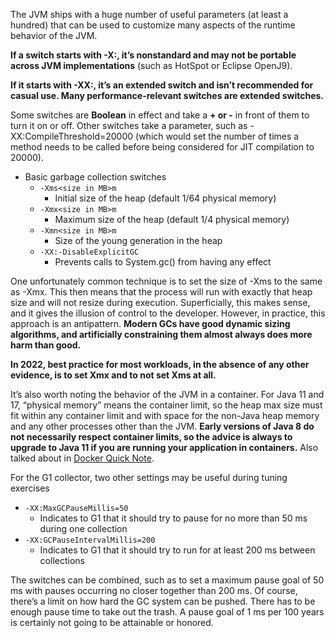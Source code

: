 The JVM ships with a huge number of useful parameters (at least a hundred) that can be used to customize many aspects of the runtime behavior of the JVM.

**If a switch starts with -X:, it’s nonstandard and may not be portable across JVM implementations** (such as HotSpot or Eclipse OpenJ9).

**If it starts with -XX:, it’s an extended switch and isn’t recommended for casual use. Many performance-relevant switches are extended switches.**

Some switches are **Boolean** in effect and take a **+ or -** in front of them to turn it on or off. Other switches take a parameter, such as -XX:CompileThreshold=20000 (which would set the number of times a method needs to be called before being considered for JIT compilation to 20000).

- Basic garbage collection switches
	- `-Xms<size in MB>m`
		- Initial size of the heap (default 1/64 physical memory)
	- `-Xmx<size in MB>m`
		- Maximum size of the heap (default 1/4 physical memory)
	- `-Xmn<size in MB>m`
		- Size of the young generation in the heap
	- `-XX:-DisableExplicitGC`
		- Prevents calls to System.gc() from having any effect

One unfortunately common technique is to set the size of -Xms to the same as -Xmx. This then means that the process will run with exactly that heap size and will not resize during execution. Superficially, this makes sense, and it gives the illusion of control to the developer. However, in practice, this approach is an antipattern. **Modern GCs have good dynamic sizing algorithms, and artificially constraining them almost always does more harm than good.**

**In 2022, best practice for most workloads, in the absence of any other evidence, is to set Xmx and to not set Xms at all.**

It’s also worth noting the behavior of the JVM in a container. For Java 11 and 17, “physical memory” means the container limit, so the heap max size must fit within any container limit and with space for the non-Java heap memory and any other processes other than the JVM. **Early versions of Java 8 do not necessarily respect container limits, so the advice is always to upgrade to Java 11 if you are running your application in containers.** Also talked about in [Docker Quick Note](onenote:..\Kubernetes\Intro.one#Docker%20Quick%20Note&section-id={f952fda3-d8df-4e3a-b202-66383b5e7a0c}&page-id={500cddc7-3984-4677-84ed-951cbb284b31}&end).

For the G1 collector, two other settings may be useful during tuning exercises

- `-XX:MaxGCPauseMillis=50`
	- Indicates to G1 that it should try to pause for no more than 50 ms during one collection
- `-XX:GCPauseIntervalMillis=200`
	- Indicates to G1 that it should try to run for at least 200 ms between collections

The switches can be combined, such as to set a maximum pause goal of 50 ms with pauses occurring no closer together than 200 ms. Of course, there’s a limit on how hard the GC system can be pushed. There has to be enough pause time to take out the trash. A pause goal of 1 ms per 100 years is certainly not going to be attainable or honored.